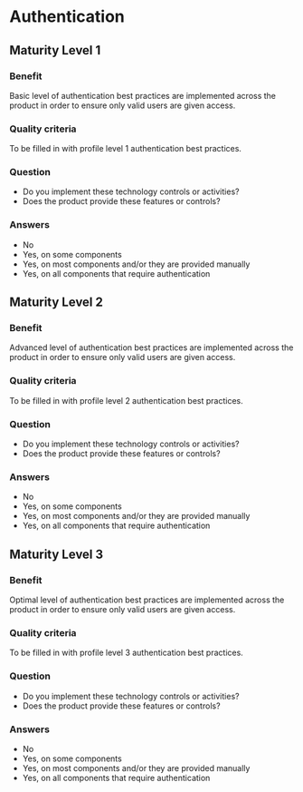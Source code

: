 # Authentication

## Maturity Level 1

### Benefit

Basic level of authentication best practices are implemented across the product in order to ensure only valid users are given access.

### Quality criteria

To be filled in with profile level 1 authentication best practices.

### Question

- Do you implement these technology controls or activities?
- Does the product provide these features or controls?

### Answers

- No
- Yes, on some components 
- Yes, on most components and/or they are provided manually
- Yes, on all components that require authentication

## Maturity Level 2

### Benefit

Advanced level of authentication best practices are implemented across the product in order to ensure only valid users are given access.

### Quality criteria

To be filled in with profile level 2 authentication best practices.

### Question

- Do you implement these technology controls or activities?
- Does the product provide these features or controls?

### Answers

- No
- Yes, on some components 
- Yes, on most components and/or they are provided manually
- Yes, on all components that require authentication

## Maturity Level 3

### Benefit

Optimal level of authentication best practices are implemented across the product in order to ensure only valid users are given access.

### Quality criteria

To be filled in with profile level 3 authentication best practices.

### Question

- Do you implement these technology controls or activities?
- Does the product provide these features or controls?

### Answers

- No
- Yes, on some components 
- Yes, on most components and/or they are provided manually
- Yes, on all components that require authentication

